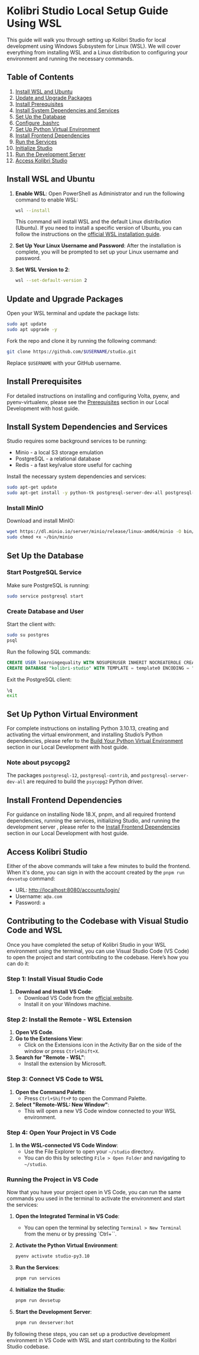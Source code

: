 # Kolibri Studio Local Setup Guide Using WSL

This guide will walk you through setting up Kolibri Studio for local development using Windows Subsystem for Linux (WSL). We will cover everything from installing WSL and a Linux distribution to configuring your environment and running the necessary commands.

## Table of Contents

 1. [Install WSL and Ubuntu](#install-wsl-and-ubuntu)
 2. [Update and Upgrade Packages](#update-and-upgrade-packages)
 3. [Install Prerequisites](#install-prerequisites)
 4. [Install System Dependencies and Services](#install-system-dependencies-and-services)
 5. [Set Up the Database](#set-up-the-database)
 6. [Configure .bashrc](#configure-bashrc)
 7. [Set Up Python Virtual Environment](#set-up-python-virtual-environment)
 8. [Install Frontend Dependencies](#install-frontend-dependencies)
 9. [Run the Services](#run-the-services)
10. [Initialize Studio](#initialize-studio)
11. [Run the Development Server](#run-the-development-server)
12. [Access Kolibri Studio](#access-kolibri-studio)

## Install WSL and Ubuntu

1. **Enable WSL**: Open PowerShell as Administrator and run the following command to enable WSL:

   ```sh
   wsl --install
   ```

   This command will install WSL and the default Linux distribution (Ubuntu). If you need to install a specific version of Ubuntu, you can follow the instructions on the [official WSL installation guide](https://docs.microsoft.com/en-us/windows/wsl/install).

2. **Set Up Your Linux Username and Password**: After the installation is complete, you will be prompted to set up your Linux username and password.

3. **Set WSL Version to 2**:

   ```sh
   wsl --set-default-version 2
   ```

## Update and Upgrade Packages

Open your WSL terminal and update the package lists:

```sh
sudo apt update
sudo apt upgrade -y
```

Fork the repo and clone it by running the following command:

```sh
git clone https://github.com/$USERNAME/studio.git
```

Replace `$USERNAME` with your GitHub username.

## Install Prerequisites
For detailed instructions on installing and configuring Volta, pyenv, and pyenv-virtualenv, please see the [Prerequisites](./local_dev_host.md#prerequisites) section in our Local Development with host guide.

## Install System Dependencies and Services

Studio requires some background services to be running:

* Minio - a local S3 storage emulation
* PostgreSQL - a relational database
* Redis - a fast key/value store useful for caching

Install the necessary system dependencies and services:

```sh
sudo apt-get update
sudo apt-get install -y python-tk postgresql-server-dev-all postgresql-contrib postgresql-client postgresql-12 ffmpeg libmagickwand-dev redis-server wkhtmltopdf
```

### Install MinIO

Download and install MinIO:

```sh
wget https://dl.minio.io/server/minio/release/linux-amd64/minio -O bin/minio
sudo chmod +x ~/bin/minio
```

## Set Up the Database

### Start PostgreSQL Service

Make sure PostgreSQL is running:

```sh
sudo service postgresql start
```

### Create Database and User

Start the client with:

```sh
sudo su postgres
psql
```

Run the following SQL commands:

```sql
CREATE USER learningequality WITH NOSUPERUSER INHERIT NOCREATEROLE CREATEDB LOGIN NOREPLICATION NOBYPASSRLS PASSWORD 'kolibri';
CREATE DATABASE "kolibri-studio" WITH TEMPLATE = template0 ENCODING = "UTF8" OWNER = "learningequality";
```

Exit the PostgreSQL client:

```sh
\q
exit
```

## Set Up Python Virtual Environment
For complete instructions on installing Python 3.10.13, creating and activating the virtual environment, and installing Studio’s Python dependencies, please refer to the [Build Your Python Virtual Environment](./local_dev_host.md#build-your-python-virtual-environment) section in our Local Development with host guide.

### Note about psycopg2

The packages `postgresql-12`, `postgresql-contrib`, and `postgresql-server-dev-all` are required to build the `psycopg2` Python driver.

## Install Frontend Dependencies

For guidance on installing Node 18.X, pnpm, and all required frontend dependencies, running the services, initializing Studio, and running the development server , please refer to the [Install Frontend Dependencies](./local_dev_host.md#install-frontend-dependencies) section in our Local Development with host guide.

## Access Kolibri Studio

Either of the above commands will take a few minutes to build the frontend. When it's done, you can sign in with the account created by the `pnpm run devsetup` command:

* URL: <http://localhost:8080/accounts/login/>
* Username: `a@a.com`
* Password: `a`

## Contributing to the Codebase with Visual Studio Code and WSL

Once you have completed the setup of Kolibri Studio in your WSL environment using the terminal, you can use Visual Studio Code (VS Code) to open the project and start contributing to the codebase. Here’s how you can do it:

### Step 1: Install Visual Studio Code

1. **Download and Install VS Code**:
   * Download VS Code from the [official website](https://code.visualstudio.com/).
   * Install it on your Windows machine.

### Step 2: Install the Remote - WSL Extension

1. **Open VS Code**.
2. **Go to the Extensions View**:
   * Click on the Extensions icon in the Activity Bar on the side of the window or press `Ctrl+Shift+X`.
3. **Search for "Remote - WSL"**:
   * Install the extension by Microsoft.

### Step 3: Connect VS Code to WSL

1. **Open the Command Palette**:
   * Press `Ctrl+Shift+P` to open the Command Palette.
2. **Select "Remote-WSL: New Window"**:
   * This will open a new VS Code window connected to your WSL environment.

### Step 4: Open Your Project in VS Code

1. **In the WSL-connected VS Code Window**:
   * Use the File Explorer to open your `~/studio` directory.
   * You can do this by selecting `File > Open Folder` and navigating to `~/studio`.

### Running the Project in VS Code

Now that you have your project open in VS Code, you can run the same commands you used in the terminal to activate the environment and start the services:

1. **Open the Integrated Terminal in VS Code**:
   * You can open the terminal by selecting `Terminal > New Terminal` from the menu or by pressing \`Ctrl+\`\`.
2. **Activate the Python Virtual Environment**:

   ```sh
   pyenv activate studio-py3.10
   ```
3. **Run the Services**:

   ```sh
   pnpm run services
   ```
4. **Initialize the Studio**:

   ```sh
   pnpm run devsetup
   ```
5. **Start the Development Server**:

   ```sh
   pnpm run devserver:hot
   ```

By following these steps, you can set up a productive development environment in VS Code with WSL and start contributing to the Kolibri Studio codebase.
